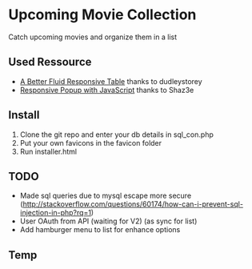 # Upcoming Movie Collection
Catch upcoming movies and organize them in a list

## Used Ressource
* [A Better Fluid Responsive Table](http://codepen.io/dudleystorey/pen/Geprd) thanks to dudleystorey
* [Responsive Popup with JavaScript](http://codepen.io/Shaz3e/pen/jEZpJW) thanks to Shaz3e

## Install
1. Clone the git repo and enter your db details in sql_con.php
2. Put your own favicons in the favicon folder
3. Run installer.html

## TODO
* Made sql queries due to mysql escape more secure (http://stackoverflow.com/questions/60174/how-can-i-prevent-sql-injection-in-php?rq=1)
* User OAuth from API (waiting for V2) (as sync for list)
* Add hamburger menu to list for enhance options
## Temp